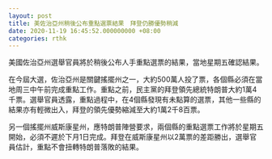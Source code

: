 ```yaml
---
layout: post
title: 美佐治亞州稍後公布重點選票結果　拜登仍勝優勢稍減
date: 2020-11-19 16:45:52.000000000 +08:00
categories: rthk
---
```


美國佐治亞州選舉官員將於稍後公布人手重點選票的結果，當地星期五確認結果。

在今屆大選，佐治亞州是關鍵搖擺州之一，大約500萬人投了票，各個縣必須在當地周三中午前完成重點工作。重點之前，民主黨的拜登領先總統特朗普大約1萬4千票。選舉官員透露，重點過程中，在4個縣發現有未點算的選票，其他一些縣的結果亦有輕微出入，拜登的領先優勢縮減至大約1萬2千8百票。

另一個搖擺州威斯康星州，應特朗普陣營要求，兩個縣的重點選票工作將於星期五開始，必須不遲於下月1日完成。拜登在威斯康星州以2萬票的差距勝出，選舉官員估計，重點不會扭轉特朗普落敗的結果。
